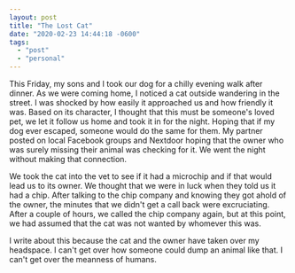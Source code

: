 ```yaml
---
layout: post
title: "The Lost Cat"
date: "2020-02-23 14:44:18 -0600"
tags:
  - "post"
  - "personal"
---
```


This Friday, my sons and I took our dog for a chilly evening walk after dinner. As we were coming home, I noticed a cat outside wandering in the street. I was shocked by how easily it approached us and how friendly it was. Based on its character, I thought that this must be someone's loved pet, we let it follow us home and took it in for the night. Hoping that if my dog ever escaped, someone would do the same for them. My partner posted on local Facebook groups and Nextdoor hoping that the owner who was surely missing their animal was checking for it. We went the night without making that connection.

We took the cat into the vet to see if it had a microchip and if that would lead us to its owner. We thought that we were in luck when they told us it had a chip. After talking to the chip company and knowing they got ahold of the owner, the minutes that we didn't get a call back were excruciating. After a couple of hours, we called the chip company again, but at this point, we had assumed that the cat was not wanted by whomever this was.

I write about this because the cat and the owner have taken over my headspace. I can't get over how someone could dump an animal like that. I can't get over the meanness of humans.
